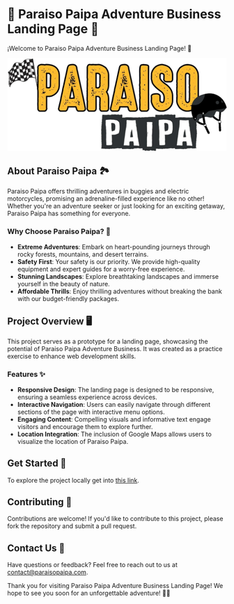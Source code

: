 # 🌟 Paraiso Paipa Adventure Business Landing Page 🚀

¡Welcome to Paraiso Paipa Adventure Business Landing Page! 🌄

![Paraiso Paipa Logo](images/main-logo.webp)

## About Paraiso Paipa 🏞️

Paraiso Paipa offers thrilling adventures in buggies and electric motorcycles, promising an adrenaline-filled experience like no other! Whether you're an adventure seeker or just looking for an exciting getaway, Paraiso Paipa has something for everyone.

### Why Choose Paraiso Paipa? 🎉

- **Extreme Adventures**: Embark on heart-pounding journeys through rocky forests, mountains, and desert terrains.
- **Safety First**: Your safety is our priority. We provide high-quality equipment and expert guides for a worry-free experience.
- **Stunning Landscapes**: Explore breathtaking landscapes and immerse yourself in the beauty of nature.
- **Affordable Thrills**: Enjoy thrilling adventures without breaking the bank with our budget-friendly packages.

## Project Overview 🖥️

This project serves as a prototype for a landing page, showcasing the potential of Paraiso Paipa Adventure Business. It was created as a practice exercise to enhance web development skills.

### Features ✨

- **Responsive Design**: The landing page is designed to be responsive, ensuring a seamless experience across devices.
- **Interactive Navigation**: Users can easily navigate through different sections of the page with interactive menu options.
- **Engaging Content**: Compelling visuals and informative text engage visitors and encourage them to explore further.
- **Location Integration**: The inclusion of Google Maps allows users to visualize the location of Paraiso Paipa.

## Get Started 🚀

To explore the project locally get into [this link](https://juanespachon.github.io/Landing-Page-JP/).



## Contributing 🤝

Contributions are welcome! If you'd like to contribute to this project, please fork the repository and submit a pull request.

## Contact Us 📧

Have questions or feedback? Feel free to reach out to us at [contact@paraisopaipa.com](mailto:contact@paraisopaipa.com).

Thank you for visiting Paraiso Paipa Adventure Business Landing Page! We hope to see you soon for an unforgettable adventure! 🚀🌄
